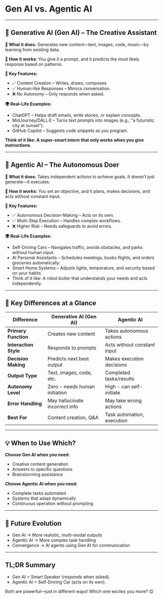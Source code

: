 # Gen AI vs. Agentic AI

---

## 🤖 Generative AI (Gen AI) – The Creative Assistant

**🔹 What it does:** Generates new content—text, images, code, music—by learning from existing data.

**🔹 How it works:** You give it a prompt, and it predicts the most likely response based on patterns.

**🔹 Key Features:**

- ✅ Content Creation – Writes, draws, composes.
- ✅ Human-like Responses – Mimics conversation.
- ❌ No Autonomy – Only responds when asked.

**🌍 Real-Life Examples:**

- ChatGPT – Helps draft emails, write stories, or explain concepts.
- MidJourney/DALL·E – Turns text prompts into images (e.g., "a futuristic city at sunset").
- GitHub Copilot – Suggests code snippets as you program.

**Think of it like: A super-smart intern that only works when you give instructions.**

---

## 🦾 Agentic AI – The Autonomous Doer

**🔹 What it does:** Takes independent actions to achieve goals. It doesn’t just generate—it executes.

**🔹 How it works:** You set an objective, and it plans, makes decisions, and acts without constant input.

**🔹 Key Features:**

- ✅ Autonomous Decision-Making – Acts on its own.
- ✅ Multi-Step Execution – Handles complex workflows.
- ❌ Higher Risk – Needs safeguards to avoid errors.

**🌍 Real-Life Examples:**

- Self-Driving Cars – Navigates traffic, avoids obstacles, and parks without human input.
- AI Personal Assistants – Schedules meetings, books flights, and orders groceries automatically.
- Smart Home Systems – Adjusts lights, temperature, and security based on your habits.
- Think of it like: A robot butler that understands your needs and acts independently.

---

##  🔑 Key Differences at a Glance

| Difference           | Generative AI (Gen AI)           | Agentic AI                     |
|----------------------|----------------------------------|--------------------------------|
| **Primary Function** | Creates new content              | Takes autonomous actions       |
| **Interaction Style**| Responds to prompts             | Acts without constant input    |
| **Decision Making**  | Predicts next best output       | Makes execution decisions      |
| **Output Type**      | Text, images, code, etc.        | Completed tasks/results        |
| **Autonomy Level**   | Zero - needs human initiation   | High - can self-initiate       |
| **Error Handling**   | May hallucinate incorrect info  | May take wrong actions         |
| **Best For**         | Content creation, Q&A           | Task automation, execution     |

---

## 💡 When to Use Which?

**Choose Gen AI when you need:**

- Creative content generation
- Answers to specific questions
- Brainstorming assistance

**Choose Agentic AI when you need:**

- Complete tasks automated
- Systems that adapt dynamically
- Continuous operation without prompting

---

## 🚀 Future Evolution

- Gen AI → More realistic, multi-modal outputs
- Agentic AI → More complex task handling
- Convergence → AI agents using Gen AI for communication

---

## TL;DR Summary

- Gen AI = Smart Speaker (responds when asked).
- Agentic AI = Self-Driving Car (acts on its own).

Both are powerful—just in different ways! Which one excites you more? 😊
